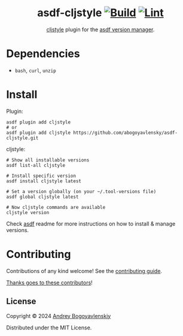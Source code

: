 <div align="center">

# asdf-cljstyle [![Build](https://github.com/abogoyavlensky/asdf-cljstyle/actions/workflows/build.yml/badge.svg)](https://github.com/abogoyavlensky/asdf-cljstyle/actions/workflows/build.yml) [![Lint](https://github.com/abogoyavlensky/asdf-cljstyle/actions/workflows/lint.yml/badge.svg)](https://github.com/abogoyavlensky/asdf-cljstyle/actions/workflows/lint.yml)

[cljstyle](https://github.com/greglook/cljstyle) plugin for the [asdf version manager](https://asdf-vm.com).

</div>

# Dependencies

- `bash`, `curl`, `unzip`

# Install

Plugin:

```shell
asdf plugin add cljstyle
# or
asdf plugin add cljstyle https://github.com/abogoyavlensky/asdf-cljstyle.git
```

cljstyle:

```shell
# Show all installable versions
asdf list-all cljstyle

# Install specific version
asdf install cljstyle latest

# Set a version globally (on your ~/.tool-versions file)
asdf global cljstyle latest

# Now cljstyle commands are available
cljstyle version
```

Check [asdf](https://github.com/asdf-vm/asdf) readme for more instructions on how to
install & manage versions.

# Contributing

Contributions of any kind welcome! See the [contributing guide](contributing.md).

[Thanks goes to these contributors](https://github.com/abogoyavlensky/asdf-cljstyle/graphs/contributors)!


## License

Copyright © 2024 [Andrey Bogoyavlenskiy](https://github.com/abogoyavlensky/)

Distributed under the MIT License.
